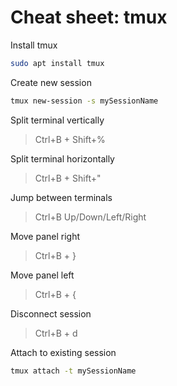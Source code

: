 # Cheat sheet: tmux

Install tmux

```bash
sudo apt install tmux
```

Create new session

```bash
tmux new-session -s mySessionName
```

Split terminal vertically

> Ctrl+B + Shift+%

Split terminal horizontally

> Ctrl+B + Shift+"

Jump between terminals

> Ctrl+B Up/Down/Left/Right

Move panel right

> Ctrl+B + }

Move panel left

> Ctrl+B + {

Disconnect session

> Ctrl+B + d

Attach to existing session

```bash
tmux attach -t mySessionName
```
